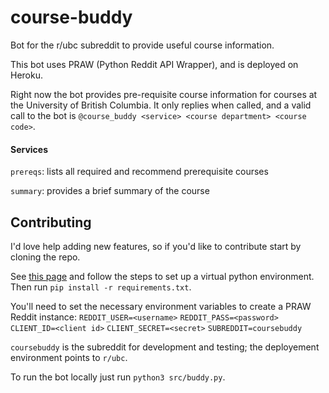 # course-buddy
Bot for the r/ubc subreddit to provide useful course information.

This bot uses PRAW (Python Reddit API Wrapper), and is deployed on Heroku.

Right now the bot provides pre-requisite course information for courses at the University of British Columbia.
It only replies when called, and a valid call to the bot is `@course_buddy <service> <course department> <course code>`.

#### Services 
`prereqs`: lists all required and recommend prerequisite courses

`summary`: provides a brief summary of the course

## Contributing
I'd love help adding new features, so if you'd like to contribute start by cloning the repo. 

See [this page](https://docs.python.org/3/tutorial/venv.html) and follow the steps to set up a virtual python environment.
Then run `pip install -r requirements.txt`.

You'll need to set the necessary environment variables to create a PRAW Reddit instance:
`REDDIT_USER=<username>`
`REDDIT_PASS=<password>`
`CLIENT_ID=<client id>`
`CLIENT_SECRET=<secret>`
`SUBREDDIT=coursebuddy`

`coursebuddy` is the subreddit for development and testing; the deployement environment points to `r/ubc`.

To run the bot locally just run `python3 src/buddy.py`.
